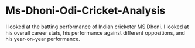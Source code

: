 # Ms-Dhoni-Odi-Cricket-Analysis
I looked at the batting performance of Indian cricketer MS Dhoni. I looked at his overall career stats, his performance against different oppositions, and his year-on-year performance.
